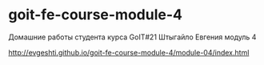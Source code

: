 # goit-fe-course-module-4
Домашние работы студента курса GoIT#21 Штыгайло Евгения модуль 4

http://evgeshti.github.io/goit-fe-course-module-4/module-04/index.html
